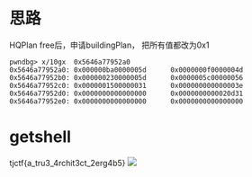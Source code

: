 # 思路
HQPlan free后，申请buildingPlan， 把所有值都改为0x1

```
pwndbg> x/10gx  0x5646a77952a0
0x5646a77952a0: 0x000000ba0000005d      0x0000000f0000004d
0x5646a77952b0: 0x000000230000005d      0x0000005c00000056
0x5646a77952c0: 0x0000001500000031      0x000000000000003e
0x5646a77952d0: 0x0000000000000000      0x0000000000020d31
0x5646a77952e0: 0x0000000000000000      0x0000000000000000
```

# getshell
tjctf{a_tru3_4rchit3ct_2erg4b5}
![](https://r2.20161023.xyz/pic/20250607131918223.png)